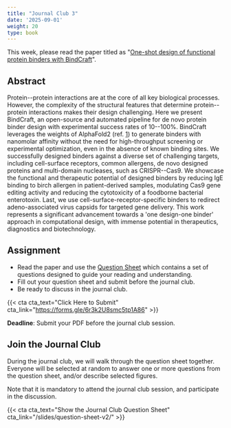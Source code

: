 ```yaml
---
title: "Journal Club 3"
date: '2025-09-01'
weight: 20
type: book
---
```


This week, please read the paper titled as "[One-shot design of functional protein binders with BindCraft](https://www.nature.com/articles/s41586-025-09429-6)".

## Abstract

Protein--protein interactions are at the core of all key biological processes. However, the complexity of the structural features that determine protein--protein interactions makes their design challenging. Here we present BindCraft, an open-source and automated pipeline for de novo protein binder design with experimental success rates of 10--100%. BindCraft leverages the weights of AlphaFold2 (ref. [1](https://www.nature.com/articles/s41586-025-09429-6#ref-CR1 "Jumper, J. et al. Highly accurate protein structure prediction with AlphaFold. Nature 596, 583--589 (2021).")) to generate binders with nanomolar affinity without the need for high-throughput screening or experimental optimization, even in the absence of known binding sites. We successfully designed binders against a diverse set of challenging targets, including cell-surface receptors, common allergens, de novo designed proteins and multi-domain nucleases, such as CRISPR--Cas9. We showcase the functional and therapeutic potential of designed binders by reducing IgE binding to birch allergen in patient-derived samples, modulating Cas9 gene editing activity and reducing the cytotoxicity of a foodborne bacterial enterotoxin. Last, we use cell-surface-receptor-specific binders to redirect adeno-associated virus capsids for targeted gene delivery. This work represents a significant advancement towards a 'one design-one binder' approach in computational design, with immense potential in therapeutics, diagnostics and biotechnology.

## Assignment

- Read the paper and use the [Question Sheet](/question-sheet-v2/) which contains a set of questions designed to guide your reading and understanding.
- Fill out your question sheet and submit before the journal club.
- Be ready to discuss in the journal club.

{{< cta cta_text="Click Here to Submit" cta_link="https://forms.gle/6r3k2U8smc5tp1A86" >}}

**Deadline**: Submit your PDF before the journal club session.

## Join the Journal Club

During the journal club, we will walk through the question sheet together. Everyone will be selected at random to answer one or more questions from the question sheet, and/or describe selected figures.

Note that it is mandatory to attend the journal club session, and participate in the discussion.

{{< cta cta_text="Show the Journal Club Question Sheet" cta_link="/slides/question-sheet-v2/" >}}
